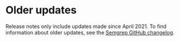 # Older updates

Release notes only include updates made since April 2021. To find information about older updates, see the [Semgrep GitHub changelog](https://github.com/returntocorp/semgrep/releases).